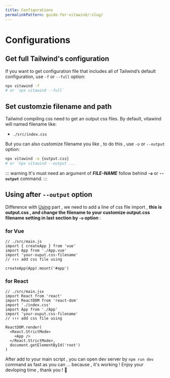 ```yaml
---
title: Configurations
permalinkPattern: guide-for-vitawind/:slug/
---
```


# Configurations

## Get full Tailwind's configuration

If you want to get configuration file that includes all of Tailwind’s default configuration, use `-f` or `--full` option:

```bash
npx vitawind -f
# or `npx vitawind --full`
```

## Set customzie filename and path

Tailwind compiling css need to get an output css files. By default, vitawind will named filename like:

- `./src/index.css`

But you can also customize filename you like , to do this , use `-o` or `--output` option:

```bash
npx vitawind -o {output.css}
# or `npx vitawind --output ...
```

::: warning
It's must need an argument of **_FILE-NAME_** follow behind **`-o`** or **`--output`** command.
:::
<br>

## Using after `--output` option

Difference with [Using](/guide-for-vitawind/usage/#using) part , we need to add a line of css file import , **this is output.css , and change the filename to your customize output.css filename setting in last section by `-o` option** :

### for Vue

```js{4}
// ./src/main.js
import { createApp } from 'vue'
import App from './App.vue'
import 'your-ouput.css-filename'
// ↑↑↑ add css file using

createApp(App).mount('#app')
```

### for React

```jsx{6}
// ./src/main.jsx
import React from 'react'
import ReactDOM from 'react-dom'
import './index.css'
import App from './App'
import 'your-ouput.css-filename'
// ↑↑↑ add css file using

ReactDOM.render(
  <React.StrictMode>
    <App />
  </React.StrictMode>,
  document.getElementById('root')
)
```

After add to your main script , you can open dev server by `npm run dev` command as fast as you can ... because , it's working ! Enjoy your devloping time , thank you ! 🤪
<br>
